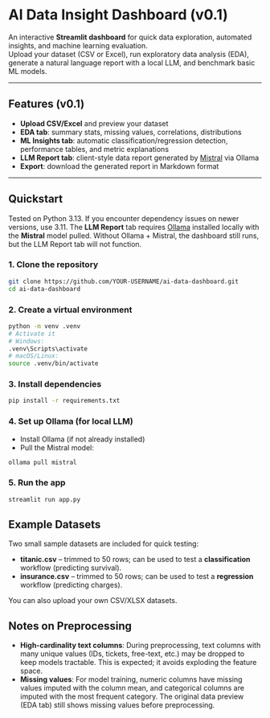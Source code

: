 # AI Data Insight Dashboard (v0.1)

An interactive **Streamlit dashboard** for quick data exploration, automated insights, and machine learning evaluation.  
Upload your dataset (CSV or Excel), run exploratory data analysis (EDA), generate a natural language report with a local LLM, and benchmark basic ML models.

---

## Features (v0.1)
- **Upload CSV/Excel** and preview your dataset
- **EDA tab**: summary stats, missing values, correlations, distributions
- **ML Insights tab**: automatic classification/regression detection, performance tables, and metric explanations
- **LLM Report tab**: client-style data report generated by [Mistral](https://ollama.com/library/mistral) via Ollama
- **Export**: download the generated report in Markdown format

---

## Quickstart

Tested on Python 3.13. If you encounter dependency issues on newer versions, use 3.11.
The **LLM Report** tab requires [Ollama](https://ollama.com/) installed locally with the **Mistral** model pulled.
Without Ollama + Mistral, the dashboard still runs, but the LLM Report tab will not function.


### 1. Clone the repository

```bash
git clone https://github.com/YOUR-USERNAME/ai-data-dashboard.git
cd ai-data-dashboard
```

### 2. Create a virtual environment

```bash
python -m venv .venv
# Activate it
# Windows:
.venv\Scripts\activate
# macOS/Linux:
source .venv/bin/activate
```

### 3. Install dependencies

```bash
pip install -r requirements.txt
```

### 4. Set up Ollama (for local LLM)

- Install Ollama (if not already installed)
- Pull the Mistral model:

```bash
ollama pull mistral
```

### 5. Run the app

```bash
streamlit run app.py
```

## Example Datasets

Two small sample datasets are included for quick testing:

- **titanic.csv** – trimmed to 50 rows; can be used to test a **classification** workflow (predicting survival).  
- **insurance.csv** – trimmed to 50 rows; can be used to test a **regression** workflow (predicting charges).  

You can also upload your own CSV/XLSX datasets.

## Notes on Preprocessing

- **High-cardinality text columns**: During preprocessing, text columns with many unique values (IDs, tickets, free-text, etc.) may be dropped to keep models tractable. This is expected; it avoids exploding the feature space.
- **Missing values**: For model training, numeric columns have missing values imputed with the column mean, and categorical columns are imputed with the most frequent category. The original data preview (EDA tab) still shows missing values before preprocessing.